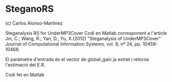 # SteganoRS

(c) Carlos Alonso-Martinez

Steganalysis RS for UnderMP3Cover
Codi en Matlab corresponent a l'article
Jin, C.; Wang, R.; Yan, D.; Yu, X.(2012) "Steganalysis of UnderMP3Cover" 
Journal of Computational Information Systems, vol. 8, nº 24, pp. 10459-10468.

El paràmetre d'entrada és el vector de global_gain ja extret i retorna 
l'estimació del E.R.

Codi fet en Matlab
